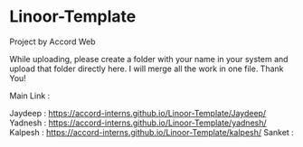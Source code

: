 # Linoor-Template
Project by Accord Web

While uploading, please create a folder with your name in your system and upload that folder directly here. I will merge all the work in one file. Thank You!

Main Link : 

Jaydeep : https://accord-interns.github.io/Linoor-Template/Jaydeep/
Yadnesh : https://accord-interns.github.io/Linoor-Template/yadnesh/
Kalpesh : https://accord-interns.github.io/Linoor-Template/kalpesh/
Sanket  :

